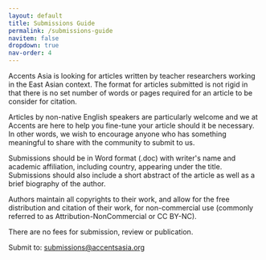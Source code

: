 ```yaml
---
layout: default
title: Submissions Guide
permalink: /submissions-guide
navitem: false
dropdown: true
nav-order: 4
---
```


Accents Asia is looking for articles written by teacher researchers working in the East Asian context. The format for articles submitted is not rigid in that there is no set number of words or pages required for an article to be consider for citation.

Articles by non-native English speakers are particularly welcome and we at Accents are here to help you fine-tune your article should it be necessary. In other words, we wish to encourage anyone who has something meaningful to share with the community to submit to us.  
  
Submissions should be in Word format (.doc) with writer's name and academic affiliation, including country, appearing under the title. Submissions should also include a short abstract of the article as well as a brief biography of the author.

Authors maintain all copyrights to their work, and allow for the free distribution and citation of their work, for non-commercial use (commonly referred to as Attribution-NonCommercial or CC BY-NC).

There are no fees for submission, review or publication.

Submit to: submissions@accentsasia.org
